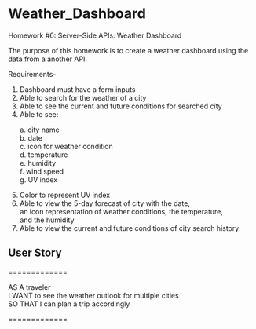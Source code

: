 # Weather_Dashboard

Homework #6: Server-Side APIs: Weather Dashboard

The purpose of this homework is to create a weather dashboard using the data from a another API.

Requirements-

1. Dashboard must have a form inputs 
2. Able to search for the weather of a city 
3. Able to see the current and future conditions for searched city 
4. Able to see:
<ol>
  a. city name <br>
  b. date <br>
  c. icon for weather condition <br>
  d. temperature <br>
  e. humidity <br>
  f. wind speed <br>
  g. UV index <br>
</ol>

 5. Color to represent UV index
 6. Able to view the 5-day forecast of city with the date, <br>
   an icon representation of weather conditions, the temperature, <br>
   and the humidity
 7. Able to view the current and future conditions of city search history


## User Story
=============

AS A traveler <br>
I WANT to see the weather outlook for multiple cities <br>
SO THAT I can plan a trip accordingly <br>

=============
